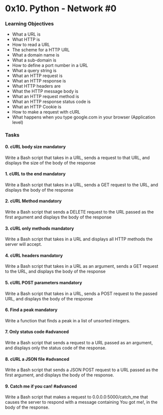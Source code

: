 # 0x10. Python - Network #0


### Learning Objectives

- What a URL is
- What HTTP is
- How to read a URL
- The scheme for a HTTP URL
- What a domain name is
- What a sub-domain is
- How to define a port number in a URL
- What a query string is
- What an HTTP request is
- What an HTTP response is
- What HTTP headers are
- What the HTTP message body is
- What an HTTP request method is
- What an HTTP response status code is
- What an HTTP Cookie is
- How to make a request with cURL
- What happens when you type google.com in your browser (Application level)


### Tasks

#### 0. cURL body size mandatory

Write a Bash script that takes in a URL, sends a request to that URL, and displays the size of the body of the response

#### 1. cURL to the end mandatory

Write a Bash script that takes in a URL, sends a GET request to the URL, and displays the body of the response

#### 2. cURL Method mandatory

Write a Bash script that sends a DELETE request to the URL passed as the first argument and displays the body of the response

#### 3. cURL only methods mandatory

Write a Bash script that takes in a URL and displays all HTTP methods the server will accept.

#### 4. cURL headers mandatory

Write a Bash script that takes in a URL as an argument, sends a GET request to the URL, and displays the body of the response

#### 5. cURL POST parameters mandatory

Write a Bash script that takes in a URL, sends a POST request to the passed URL, and displays the body of the response

#### 6. Find a peak mandatory

Write a function that finds a peak in a list of unsorted integers.

#### 7. Only status code #advanced

Write a Bash script that sends a request to a URL passed as an argument, and displays only the status code of the response.

#### 8. cURL a JSON file #advanced

Write a Bash script that sends a JSON POST request to a URL passed as the first argument, and displays the body of the response.

#### 9. Catch me if you can! #advanced

Write a Bash script that makes a request to 0.0.0.0:5000/catch_me that causes the server to respond with a message containing You got me!, in the body of the response.

